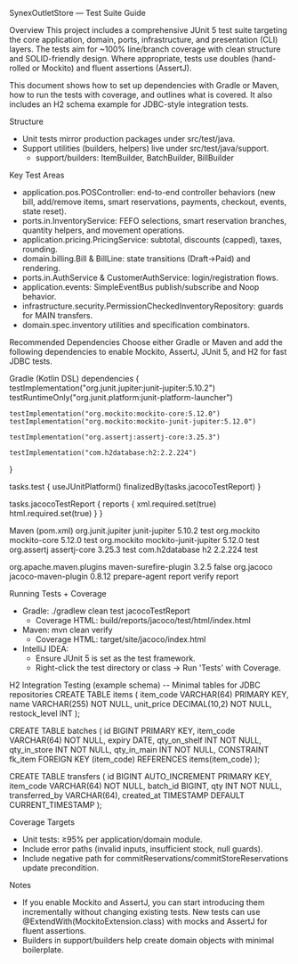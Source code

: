 SynexOutletStore — Test Suite Guide

Overview
This project includes a comprehensive JUnit 5 test suite targeting the core application, domain, ports, infrastructure, and presentation (CLI) layers. The tests aim for ~100% line/branch coverage with clean structure and SOLID-friendly design. Where appropriate, tests use doubles (hand-rolled or Mockito) and fluent assertions (AssertJ).

This document shows how to set up dependencies with Gradle or Maven, how to run the tests with coverage, and outlines what is covered. It also includes an H2 schema example for JDBC-style integration tests.

Structure
- Unit tests mirror production packages under src/test/java.
- Support utilities (builders, helpers) live under src/test/java/support.
  - support/builders: ItemBuilder, BatchBuilder, BillBuilder

Key Test Areas
- application.pos.POSController: end-to-end controller behaviors (new bill, add/remove items, smart reservations, payments, checkout, events, state reset). 
- ports.in.InventoryService: FEFO selections, smart reservation branches, quantity helpers, and movement operations. 
- application.pricing.PricingService: subtotal, discounts (capped), taxes, rounding. 
- domain.billing.Bill & BillLine: state transitions (Draft→Paid) and rendering. 
- ports.in.AuthService & CustomerAuthService: login/registration flows. 
- application.events: SimpleEventBus publish/subscribe and Noop behavior. 
- infrastructure.security.PermissionCheckedInventoryRepository: guards for MAIN transfers.
- domain.spec.inventory utilities and specification combinators.

Recommended Dependencies
Choose either Gradle or Maven and add the following dependencies to enable Mockito, AssertJ, JUnit 5, and H2 for fast JDBC tests.

Gradle (Kotlin DSL)
dependencies {
    testImplementation("org.junit.jupiter:junit-jupiter:5.10.2")
    testRuntimeOnly("org.junit.platform:junit-platform-launcher")

    testImplementation("org.mockito:mockito-core:5.12.0")
    testImplementation("org.mockito:mockito-junit-jupiter:5.12.0")

    testImplementation("org.assertj:assertj-core:3.25.3")

    testImplementation("com.h2database:h2:2.2.224")
}

tasks.test {
    useJUnitPlatform()
    finalizedBy(tasks.jacocoTestReport)
}

tasks.jacocoTestReport {
    reports {
        xml.required.set(true)
        html.required.set(true)
    }
}

Maven (pom.xml)
<dependencies>
  <dependency>
    <groupId>org.junit.jupiter</groupId>
    <artifactId>junit-jupiter</artifactId>
    <version>5.10.2</version>
    <scope>test</scope>
  </dependency>
  <dependency>
    <groupId>org.mockito</groupId>
    <artifactId>mockito-core</artifactId>
    <version>5.12.0</version>
    <scope>test</scope>
  </dependency>
  <dependency>
    <groupId>org.mockito</groupId>
    <artifactId>mockito-junit-jupiter</artifactId>
    <version>5.12.0</version>
    <scope>test</scope>
  </dependency>
  <dependency>
    <groupId>org.assertj</groupId>
    <artifactId>assertj-core</artifactId>
    <version>3.25.3</version>
    <scope>test</scope>
  </dependency>
  <dependency>
    <groupId>com.h2database</groupId>
    <artifactId>h2</artifactId>
    <version>2.2.224</version>
    <scope>test</scope>
  </dependency>
</dependencies>

<build>
  <plugins>
    <plugin>
      <groupId>org.apache.maven.plugins</groupId>
      <artifactId>maven-surefire-plugin</artifactId>
      <version>3.2.5</version>
      <configuration>
        <useModulePath>false</useModulePath>
      </configuration>
    </plugin>
    <plugin>
      <groupId>org.jacoco</groupId>
      <artifactId>jacoco-maven-plugin</artifactId>
      <version>0.8.12</version>
      <executions>
        <execution>
          <goals>
            <goal>prepare-agent</goal>
          </goals>
        </execution>
        <execution>
          <id>report</id>
          <phase>verify</phase>
          <goals>
            <goal>report</goal>
          </goals>
        </execution>
      </executions>
    </plugin>
  </plugins>
</build>

Running Tests + Coverage
- Gradle: ./gradlew clean test jacocoTestReport
  - Coverage HTML: build/reports/jacoco/test/html/index.html
- Maven: mvn clean verify
  - Coverage HTML: target/site/jacoco/index.html
- IntelliJ IDEA:
  - Ensure JUnit 5 is set as the test framework.
  - Right-click the test directory or class → Run 'Tests' with Coverage.

H2 Integration Testing (example schema)
-- Minimal tables for JDBC repositories
CREATE TABLE items (
  item_code VARCHAR(64) PRIMARY KEY,
  name VARCHAR(255) NOT NULL,
  unit_price DECIMAL(10,2) NOT NULL,
  restock_level INT
);

CREATE TABLE batches (
  id BIGINT PRIMARY KEY,
  item_code VARCHAR(64) NOT NULL,
  expiry DATE,
  qty_on_shelf INT NOT NULL,
  qty_in_store INT NOT NULL,
  qty_in_main INT NOT NULL,
  CONSTRAINT fk_item FOREIGN KEY (item_code) REFERENCES items(item_code)
);

CREATE TABLE transfers (
  id BIGINT AUTO_INCREMENT PRIMARY KEY,
  item_code VARCHAR(64) NOT NULL,
  batch_id BIGINT,
  qty INT NOT NULL,
  transferred_by VARCHAR(64),
  created_at TIMESTAMP DEFAULT CURRENT_TIMESTAMP
);

Coverage Targets
- Unit tests: ≥95% per application/domain module.
- Include error paths (invalid inputs, insufficient stock, null guards).
- Include negative path for commitReservations/commitStoreReservations update precondition.

Notes
- If you enable Mockito and AssertJ, you can start introducing them incrementally without changing existing tests. New tests can use @ExtendWith(MockitoExtension.class) with mocks and AssertJ for fluent assertions.
- Builders in support/builders help create domain objects with minimal boilerplate.
